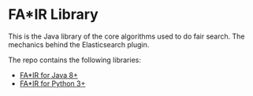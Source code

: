# FA*IR Library

This is the Java library of the core algorithms used to do fair search. The mechanics behind the Elasticsearch plugin. 

The repo contains the following libraries:

- [FA*IR for Java 8+](https://github.com/fair-search/fairsearch-core/tree/master/java)
- [FA*IR for Python 3+](https://github.com/fair-search/fairsearch-core/tree/master/java)
